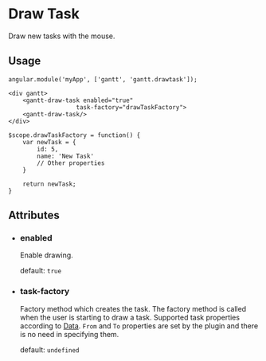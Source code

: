 # Draw Task

Draw new tasks with the mouse.

## Usage

    angular.module('myApp', ['gantt', 'gantt.drawtask']);

<!-- -->

    <div gantt>
        <gantt-draw-task enabled="true"
                       task-factory="drawTaskFactory">
        <gantt-draw-task/>
    </div>
 
<!-- -->
   
    $scope.drawTaskFactory = function() {
        var newTask = {
            id: 5,
            name: 'New Task'
            // Other properties
        }
       
        return newTask;
    }

## Attributes

- ### enabled

    Enable drawing.
    
    default: `true`

- ### task-factory

    Factory method which creates the task. The factory method is called when the user is starting to draw a task. 
    Supported task properties according to [Data](../configuration/data.md). 
    `From` and `To` properties are set by the plugin and there is no need in specifying them.
    
    default: `undefined`
